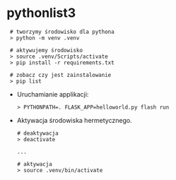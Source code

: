 # pythonlist3
 ```
  # tworzymy środowisko dla pythona
  > python -m venv .venv

  # aktywujemy środowisko
  > source .venv/Scripts/activate
  > pip install -r requirements.txt

  # zobacz czy jest zainstalowanie
  > pip list
  ```

- Uruchamianie applikacji:

  ```
  > PYTHONPATH=. FLASK_APP=helloworld.py flash run
  ```

- Aktywacja środowiska hermetycznego.

  ```
  # deaktywacja
  > deactivate
  ```

  ```
  ...

  # aktywacja 
  > source .venv/bin/activate
  ```
